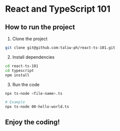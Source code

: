 # React and TypeScript 101

## How to run the project

1. Clone the project

```bash
git clone git@github.com:taliw-ph/react-ts-101.git
```

2. Install dependencies

```bash
cd react-ts-101
cd typescript
npm install
```

3. Run the code

```bash
npx ts-node <file-name>.ts

# Example
npx ts-node 00-hello-world.ts
```

## Enjoy the coding!

